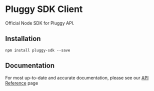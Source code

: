 # Pluggy SDK Client

Official Node SDK for Pluggy API.

## Installation

`npm install pluggy-sdk --save`

## Documentation

For most up-to-date and accurate documentation, please see our [API Reference](https://docs.pluggy.ai) page

